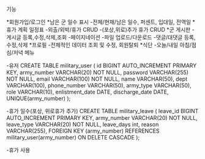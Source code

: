 기능

*회원가입/로그인
*남은 군 일수 표시 -전체/현재/남은 일수, 퍼센트, 입대일, 전역일
*휴가 계획 일정표 -외출/외박/휴가 CRUD -(포상,위로)추가 휴가 CRUD
*군 게시판 - 게시글 등록,수정,삭제,조회 -페이지네이션 -파일 업로드/다운로드 -댓글/대댓글 등록,수정,삭제
*프로필 -전체적인 데이터 조회 및 수정, 회원탈퇴
*식단 -오늘/내일 아침/점심/저녁 메뉴

-유저
CREATE TABLE military_user (
id BIGINT AUTO_INCREMENT PRIMARY KEY,
army_number VARCHAR(20) NOT NULL,
password VARCHAR(255) NOT NULL,
email VARCHAR(100) NOT NULL,
name VARCHAR(50),
dept VARCHAR(100),
phone_number VARCHAR(50),
army_type VARCHAR(50),
role VARCHAR(10),
enlistment_date DATE,
discharge_date DATE,
UNIQUE(army_number)
);

-휴가 일수(포상, 위로휴가 추가)
CREATE TABLE military_leave (
leave_id BIGINT AUTO_INCREMENT PRIMARY KEY,
army_number VARCHAR(20) NOT NULL,
leave_type VARCHAR(20) NOT NULL,
leave_days int,
reason VARCHAR(255),
FOREIGN KEY (army_number) REFERENCES military_user(army_number) ON DELETE CASCADE
);

-휴가 사용
